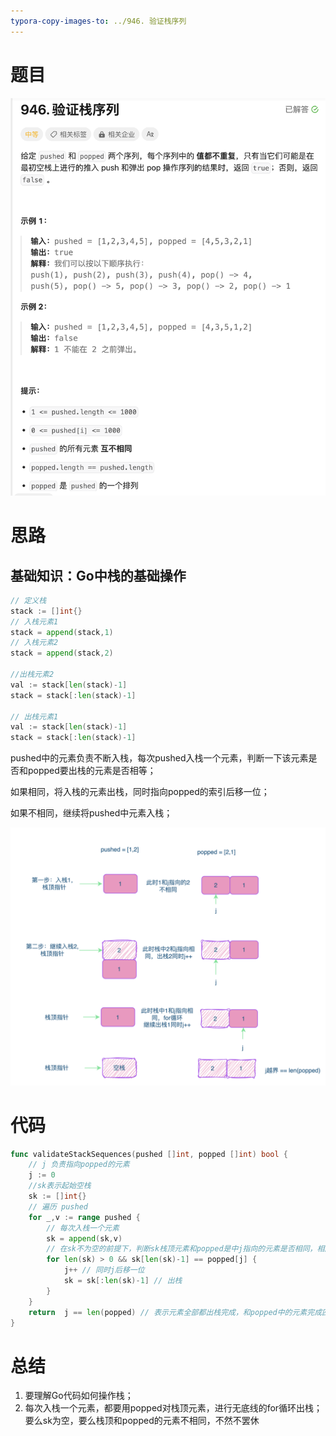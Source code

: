 ```yaml
---
typora-copy-images-to: ../946. 验证栈序列
---
```


# 题目

![image-20231108201150609](./image-20231108201150609.png)

# 思路

## 基础知识：Go中栈的基础操作

```go
// 定义栈
stack := []int{}
// 入栈元素1
stack = append(stack,1)
// 入栈元素2
stack = append(stack,2)

//出栈元素2
val := stack[len(stack)-1]
stack = stack[:len(stack)-1]

// 出栈元素1
val := stack[len(stack)-1]
stack = stack[:len(stack)-1]

```


pushed中的元素负责不断入栈，每次pushed入栈一个元素，判断一下该元素是否和popped要出栈的元素是否相等；

如果相同，将入栈的元素出栈，同时指向popped的索引后移一位；

如果不相同，继续将pushed中元素入栈；

![image-20231108211132529](./image-20231108211132529.png)

# 代码

```go
func validateStackSequences(pushed []int, popped []int) bool {
  	// j 负责指向popped的元素
    j := 0
    //sk表示起始空栈
    sk := []int{}
    // 遍历 pushed
    for _,v := range pushed { 
      	// 每次入栈一个元素
        sk = append(sk,v)
      	// 在sk不为空的前提下，判断sk栈顶元素和popped是中j指向的元素是否相同，相同需要出栈【一直相同一直出栈】
        for len(sk) > 0 && sk[len(sk)-1] == popped[j] {
            j++ // 同时j后移一位
            sk = sk[:len(sk)-1] // 出栈
        }
    }
    return  j == len(popped) // 表示元素全部都出栈完成，和popped中的元素完成匹配
}
```

# 总结

1. 要理解Go代码如何操作栈；
2. 每次入栈一个元素，都要用popped对栈顶元素，进行无底线的for循环出栈；要么sk为空，要么栈顶和popped的元素不相同，不然不罢休



